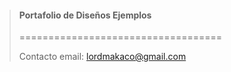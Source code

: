 > #### Portafolio de Diseños Ejemplos
> ===================================
>
> Contacto
> email: <lordmakaco@gmail.com>
>